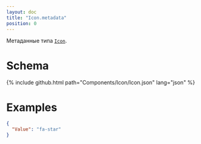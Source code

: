 ```yaml
---
layout: doc
title: "Icon.metadata"
position: 0
---
```


Метаданные типа [`Icon`](../).

# Schema

{% include github.html path="Components/Icon/Icon.json" lang="json" %}

# Examples

```json
{
  "Value": "fa-star"
}
```
